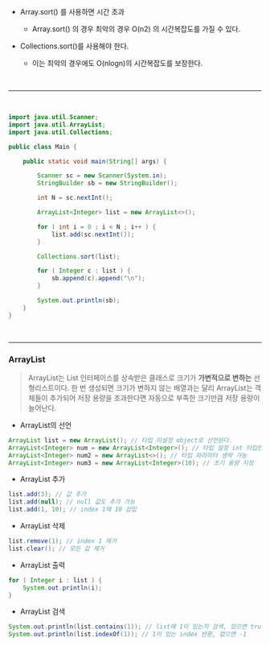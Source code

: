 - Array.sort() 를 사용하면 시간 초과
    - Array.sort() 의 경우 최악의 경우 O(n2) 의 시간복잡도를 가질 수 있다. 

- Collections.sort()를 사용해야 한다.
    - 이는 최악의 경우에도 O(nlogn)의 시간복잡도를 보장한다.

<br/>

------

<br/>

```java
import java.util.Scanner;
import java.util.ArrayList;
import java.util.Collections;

public class Main {

    public static void main(String[] args) {

        Scanner sc = new Scanner(System.in);
        StringBuilder sb = new StringBuilder();

        int N = sc.nextInt();

        ArrayList<Integer> list = new ArrayList<>();

        for ( int i = 0 ; i < N ; i++ ) {
            list.add(sc.nextInt());
        }

        Collections.sort(list);

        for ( Integer c : list ) {
            sb.append(c).append("\n");
        }

        System.out.println(sb);
    }
}
```
<br/>

------

### ArrayList 

> ArrayList는 List 인터페이스를 상속받은 클래스로 크기가 **가변적으로 변하는** 선형리스트이다. 한 번 생성되면 크기가 변하지 않는 배열과는 달리 ArrayList는 객체들이 추가되어 저장 용량을 초과한다면 자동으로 부족한 크기만큼 저장 용량이 늘어난다.

- ArrayList의 선언

```java
ArrayList list = new ArrayList(); // 타입 미설정 object로 선언된다.
ArrayList<Integer> num = new ArrayList<Integer>(); // 타입 설정 int 타입만 사용가능
ArrayList<Integer> num2 = new ArrayList<>(); // 타입 파라미터 생략 가능
ArrayList<Integer> num3 = new ArrayList<Integer>(10); // 초기 용량 지정
```

- ArrayList 추가

```java
list.add(3); // 값 추가
list.add(null); // null 값도 추가 가능
list.add(1, 10); // index 1에 10 삽입
```

- ArrayList 삭제

```java
list.remove(1); // index 1 제거
list.clear(); // 모든 값 제거
```

- ArrayList 출력

```java
for ( Integer i : list ) {
    System.out.println(i);
} 
```

- ArrayList 검색

```java
System.out.println(list.contains(1)); // list에 1이 있는지 검색, 있으면 true
System.out.println(list.indexOf(1)); // 1이 있는 index 반환, 없으면 -1
```
